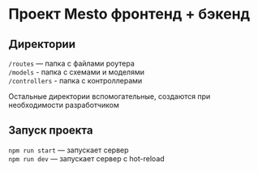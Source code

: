 # Проект Mesto фронтенд + бэкенд

## Директории

`/routes` — папка с файлами роутера  
`/models` - папка с схемами и моделями  
`/controllers` - папка с контроллерами  
  
Остальные директории вспомогательные, создаются при необходимости разработчиком

## Запуск проекта

`npm run start` — запускает сервер   
`npm run dev` — запускает сервер с hot-reload
